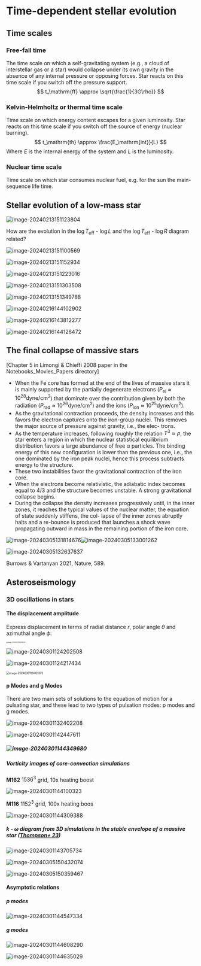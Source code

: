 # Time-dependent stellar evolution

## Time scales

### Free-fall time 

The time scale on which a self-gravitating system (e.g., a cloud of interstellar gas or a star) would collapse under its own gravity in the absence of any internal pressure or opposing forces. Star reacts on this time scale if you switch off the pressure support.
$$
t_\mathrm{ff} \approx \sqrt{\frac{1}{3G\rho}}
$$

### Kelvin-Helmholtz or thermal time scale

Time scale on which energy content escapes for a given luminosity. Star reacts on this time scale if you switch off the source of energy (nuclear burning).
$$
t_\mathrm{th} \approx \frac{E_\mathrm{int}}{L}
$$
Where $E$ is the internal energy of the system and $L$ is the luminosity.

### Nuclear time scale

Time scale on which star consumes nuclear fuel, e.g. for the sun the main-sequence life time. 

## Stellar evolution of a low-mass star

![image-20240213151123804](7.Time-dependent_stellar_evolution.assets/image-20240213151123804.png)

How are the evolution in the $\log T_\mathrm{eff}$ - $\log L$ and the   $\log T_\mathrm{eff}$ - $\log R$ diagram related?

![image-20240213151100569](7.Time-dependent_stellar_evolution.assets/image-20240213151100569.png)



![image-20240213151152934](7.Time-dependent_stellar_evolution.assets/image-20240213151152934.png)

![image-20240213151223016](7.Time-dependent_stellar_evolution.assets/image-20240213151223016.png)

![image-20240213151303508](7.Time-dependent_stellar_evolution.assets/image-20240213151303508.png)

![image-20240213151349788](7.Time-dependent_stellar_evolution.assets/image-20240213151349788.png)

![image-20240216144102902](7.Time-dependent_stellar_evolution.assets/image-20240216144102902.png)



![image-20240216143812277](7.Time-dependent_stellar_evolution.assets/image-20240216143812277.png)

![image-20240216144128472](7.Time-dependent_stellar_evolution.assets/image-20240216144128472.png)

## The final collapse of massive stars

[Chapter 5 in Limongi & Chieffi 2008 paper in the Notebooks_Movies_Papers directory]

* When the Fe core has formed at the end of the lives of massive stars it is mainly supported by the partially degenerate electrons ($P_\mathrm{el} \approx 10^{28} \mathrm{dyne/cm^2}$) that dominate over the contribution given by both the radiation ($P_\mathrm{rad} \approx 10^{26} \mathrm{dyne/cm^2}$) and the ions ($P_\mathrm{ion} \approx 10^{25} \mathrm{dyne/cm^2}$). 
* As the gravitational contraction proceeds, the density increases and this favors the electron captures onto the iron-group nuclei. This removes the major source of pressure against gravity, i.e., the elec- trons. 
* As the temperature increases, following roughly the relation $T^3 \approx \rho$, the star enters a region in which the nuclear statistical equilibrium distribution favors a large abundance of free α particles. The binding energy of this new configuration is lower than the previous one, i.e., the one dominated by the iron peak nuclei, hence this process subtracts energy to the structure. 
* These two instabilities favor the gravitational contraction of the iron core. 
* When the electrons become relativistic, the adiabatic index becomes equal to 4/3 and the structure becomes unstable. A strong gravitational collapse begins.
* During the collapse the density increases progressively until, in the inner zones, it reaches the typical values of the nuclear matter, the equation of state suddenly stiffens, the col- lapse of the inner zones abruptly halts and a re-bounce is produced that launches a shock wave propagating outward in mass in the remaining portion of the iron core.

![image-20240305131814676](7.Time-dependent_stellar_evolution.assets/image-20240305131814676.png)![image-20240305133001262](7.Time-dependent_stellar_evolution.assets/image-20240305133001262.png)



![image-20240305132637637](7.Time-dependent_stellar_evolution.assets/image-20240305132637637.png)

Burrows & Vartanyan 2021, Nature, 589. 

## Asteroseismology

### 3D oscillations in stars

#### The displacement amplitude

Express displacement in terms of radial distance $r$, polar angle $\theta$ and azimuthal angle $\phi$:

<img src="7.Time-dependent_stellar_evolution.assets/image-20240305151459028.png" alt="image-20240305151459028" style="zoom:25%;" />

![image-20240301124202508](7.Time-dependent_stellar_evolution.assets/image-20240301124202508.png)

![image-20240301124217434](7.Time-dependent_stellar_evolution.assets/image-20240301124217434.png)



<img src="7.Time-dependent_stellar_evolution.assets/image-20240301124101372.png" alt="image-20240301124101372" style="zoom:50%;" />

#### p Modes and g Modes

There are two main sets of solutions to the equation of motion for a pulsating star, and these lead to two types of pulsation modes: p modes and g modes.

![image-20240301132402208](7.Time-dependent_stellar_evolution.assets/image-20240301132402208.png)

![image-20240301142447611](7.Time-dependent_stellar_evolution.assets/image-20240301142447611.png)

##### ![image-20240301144349680](7.Time-dependent_stellar_evolution.assets/image-20240301144349680.png)

##### Vorticity images of core-convection simulations 

**M162** $1536^3$ grid, 10x heating boost

![image-20240301144100323](7.Time-dependent_stellar_evolution.assets/image-20240301144100323.png)

**M116** $1152^3$ grid, 100x heating boos

![image-20240301144309388](7.Time-dependent_stellar_evolution.assets/image-20240301144309388.png)

##### $k$ - $\omega$ diagram from 3D simulations in the stable envelope of a massive star ([Thompson+ 23](https://arxiv.org/abs/2303.06125))

![image-20240301143705734](7.Time-dependent_stellar_evolution.assets/image-20240301143705734.png)

![image-20240305150432074](7.Time-dependent_stellar_evolution.assets/image-20240305150432074.png)



![image-20240305150359467](7.Time-dependent_stellar_evolution.assets/image-20240305150359467.png)



#### Asymptotic relations

##### p modes

![image-20240301144547334](7.Time-dependent_stellar_evolution.assets/image-20240301144547334.png)

##### g modes

![image-20240301144608290](7.Time-dependent_stellar_evolution.assets/image-20240301144608290.png)

![image-20240301144635029](7.Time-dependent_stellar_evolution.assets/image-20240301144635029.png)

